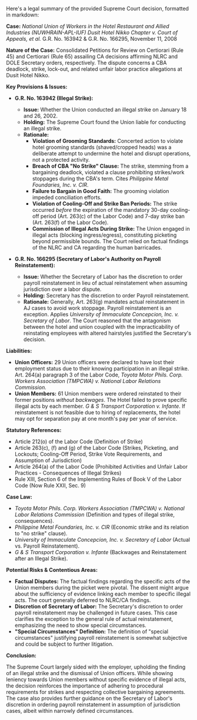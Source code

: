 Here's a legal summary of the provided Supreme Court decision, formatted in markdown:

**Case:** *National Union of Workers in the Hotel Restaurant and Allied Industries (NUWHRAIN-APL-IUF) Dusit Hotel Nikko Chapter v. Court of Appeals, et al.* G.R. No. 163942 & G.R. No. 166295, November 11, 2008

**Nature of the Case:** Consolidated Petitions for Review on Certiorari (Rule 45) and Certiorari (Rule 65) assailing CA decisions affirming NLRC and DOLE Secretary orders, respectively.  The dispute concerns a CBA deadlock, strike, lock-out, and related unfair labor practice allegations at Dusit Hotel Nikko.

**Key Provisions & Issues:**

*   **G.R. No. 163942 (Illegal Strike):**
    *   **Issue:** Whether the Union conducted an illegal strike on January 18 and 26, 2002.
    *   **Holding:** The Supreme Court found the Union liable for conducting an illegal strike.
    *   **Rationale:**
        *   **Violation of Grooming Standards:** Concerted action to violate hotel grooming standards (shaved/cropped heads) was a deliberate attempt to undermine the hotel and disrupt operations, not a protected activity.
        *   **Breach of CBA "No Strike" Clause:**  The strike, stemming from a bargaining deadlock, violated a clause prohibiting strikes/work stoppages during the CBA's term. Cites *Philippine Metal Foundaries, Inc. v. CIR*.
        *   **Failure to Bargain in Good Faith:**  The grooming violation impeded conciliation efforts.
        *   **Violation of Cooling-Off and Strike Ban Periods:** The strike occurred *before* the expiration of the mandatory 30-day cooling-off period (Art. 263(c) of the Labor Code) and 7-day strike ban (Art. 263(f) of the Labor Code).
        *   **Commission of Illegal Acts During Strike:**  The Union engaged in illegal acts (blocking ingress/egress), constituting picketing beyond permissible bounds. The Court relied on factual findings of the NLRC and CA regarding the human barricades.

*   **G.R. No. 166295 (Secretary of Labor's Authority on Payroll Reinstatement):**
    *   **Issue:** Whether the Secretary of Labor has the discretion to order payroll reinstatement in lieu of actual reinstatement when assuming jurisdiction over a labor dispute.
    *   **Holding:** Secretary has the discretion to order Payroll reinstatement.
    *   **Rationale:** Generally, Art. 263(g) mandates actual reinstatement in AJ cases to avoid work stoppage. Payroll reinstatement is an exception. Applies *University of Immaculate Concepcion, Inc. v. Secretary of Labor*. The Court reasoned that the antagonism between the hotel and union coupled with the impracticability of reinstating employees with altered hairstyles justified the Secretary's decision.

**Liabilities:**

*   **Union Officers:** 29 Union officers were declared to have lost their employment status due to their knowing participation in an illegal strike.  Art. 264(a) paragraph 3 of the Labor Code, *Toyota Motor Phils. Corp. Workers Association (TMPCWA) v. National Labor Relations Commission.*
*   **Union Members:** 61 Union members were ordered reinstated to their former positions *without backwages*.  The Hotel failed to prove specific illegal acts by each member. *G & S Transport Corporation v. Infante*. If reinstatement is not feasible due to hiring of replacements, the hotel may opt for separation pay at one month's pay per year of service.

**Statutory References:**

*   Article 212(o) of the Labor Code (Definition of Strike)
*   Article 263(c), (f) and (g) of the Labor Code (Strikes, Picketing, and Lockouts; Cooling-Off Period, Strike Vote Requirements, and Assumption of Jurisdiction)
*   Article 264(a) of the Labor Code (Prohibited Activities and Unfair Labor Practices -  Consequences of Illegal Strikes)
*   Rule XIII, Section 6 of the Implementing Rules of Book V of the Labor Code (Now Rule XXII, Sec. 9)

**Case Law:**

*   *Toyota Motor Phils. Corp. Workers Association (TMPCWA) v. National Labor Relations Commission* (Definition and types of illegal strike, consequences).
*   *Philippine Metal Foundaries, Inc. v. CIR* (Economic strike and its relation to "no strike" clause).
*   *University of Immaculate Concepcion, Inc. v. Secretary of Labor* (Actual vs. Payroll Reinstatement).
*   *G & S Transport Corporation v. Infante* (Backwages and Reinstatement after an Illegal Strike).

**Potential Risks & Contentious Areas:**

*   **Factual Disputes:**  The factual findings regarding the specific acts of the Union members during the picket were pivotal.  The dissent might argue about the sufficiency of evidence linking each member to specific illegal acts. The court generally deferred to NLRC/CA findings.
*   **Discretion of Secretary of Labor:** The Secretary's discretion to order payroll reinstatement may be challenged in future cases. This case clarifies the exception to the general rule of actual reinstatement, emphasizing the need to show special circumstances.
*   **"Special Circumstances" Definition:** The definition of "special circumstances" justifying payroll reinstatement is somewhat subjective and could be subject to further litigation.

**Conclusion:**

The Supreme Court largely sided with the employer, upholding the finding of an illegal strike and the dismissal of Union officers. While showing leniency towards Union members without specific evidence of illegal acts, the decision reinforces the importance of adhering to procedural requirements for strikes and respecting collective bargaining agreements. The case also provides further guidance on the Secretary of Labor's discretion in ordering payroll reinstatement in assumption of jurisdiction cases, albeit within narrowly defined circumstances.
